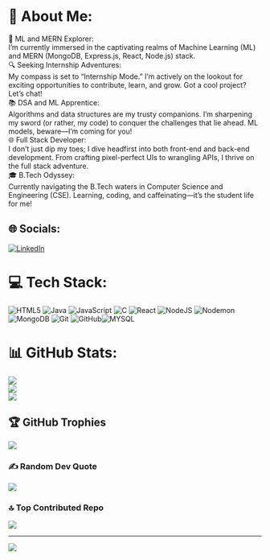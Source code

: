 # 💫 About Me:
🤖 ML and MERN Explorer:<br>I’m currently immersed in the captivating realms of Machine Learning (ML) and MERN (MongoDB, Express.js, React, Node.js) stack. <br>🔍 Seeking Internship Adventures:<br>My compass is set to “Internship Mode.” I’m actively on the lookout for exciting opportunities to contribute, learn, and grow. Got a cool project? Let’s chat!<br>📚 DSA and ML Apprentice:<br>Algorithms and data structures are my trusty companions. I’m sharpening my sword (or rather, my code) to conquer the challenges that lie ahead. ML models, beware—I’m coming for you!<br>🌐 Full Stack Developer:<br>I don’t just dip my toes; I dive headfirst into both front-end and back-end development. From crafting pixel-perfect UIs to wrangling APIs, I thrive on the full stack adventure.<br>🎓 B.Tech Odyssey:<br>Currently navigating the B.Tech waters in Computer Science and Engineering (CSE). Learning, coding, and caffeinating—it’s the student life for me!


## 🌐 Socials:
[![LinkedIn](https://img.shields.io/badge/LinkedIn-%230077B5.svg?logo=linkedin&logoColor=white)](https://linkedin.com/in/balaram-sarkar-b81377263) 

# 💻 Tech Stack:
![HTML5](https://img.shields.io/badge/html5-%23E34F26.svg?style=for-the-badge&logo=html5&logoColor=white) ![Java](https://img.shields.io/badge/java-%23ED8B00.svg?style=for-the-badge&logo=openjdk&logoColor=white) ![JavaScript](https://img.shields.io/badge/javascript-%23323330.svg?style=for-the-badge&logo=javascript&logoColor=%23F7DF1E) ![C](https://img.shields.io/badge/c-%2300599C.svg?style=for-the-badge&logo=c&logoColor=white) ![React](https://img.shields.io/badge/react-%2320232a.svg?style=for-the-badge&logo=react&logoColor=%2361DAFB) ![NodeJS](https://img.shields.io/badge/node.js-6DA55F?style=for-the-badge&logo=node.js&logoColor=white) ![Nodemon](https://img.shields.io/badge/NODEMON-%23323330.svg?style=for-the-badge&logo=nodemon&logoColor=%BBDEAD) ![MongoDB](https://img.shields.io/badge/MongoDB-%234ea94b.svg?style=for-the-badge&logo=mongodb&logoColor=white) ![Git](https://img.shields.io/badge/git-%23F05033.svg?style=for-the-badge&logo=git&logoColor=white) ![GitHub](https://img.shields.io/badge/github-%23121011.svg?style=for-the-badge&logo=github&logoColor=white)![MYSQL](https://img.shields.io/badge/react-%2320232a.svg?style=for-the-badge&logo=react&logoColor=%2361DAFB)
# 📊 GitHub Stats:
![](https://github-readme-stats.vercel.app/api?username=Balaramsarkar-007&theme=dark&hide_border=false&include_all_commits=false&count_private=true)<br/>
![](https://github-readme-streak-stats.herokuapp.com/?user=Balaramsarkar-007&theme=dark&hide_border=false)<br/>
![](https://github-readme-stats.vercel.app/api/top-langs/?username=Balaramsarkar-007&theme=dark&hide_border=false&include_all_commits=false&count_private=true&layout=compact)

## 🏆 GitHub Trophies
![](https://github-profile-trophy.vercel.app/?username=Balaramsarkar-007&theme=radical&no-frame=false&no-bg=true&margin-w=4)

### ✍️ Random Dev Quote
![](https://quotes-github-readme.vercel.app/api?type=horizontal&theme=radical)

### 🔝 Top Contributed Repo
![](https://github-contributor-stats.vercel.app/api?username=Balaramsarkar-007&limit=5&theme=dark&combine_all_yearly_contributions=true)

---
[![](https://visitcount.itsvg.in/api?id=Balaramsarkar-007&icon=0&color=0)](https://visitcount.itsvg.in)

<!-- Proudly created with GPRM ( https://gprm.itsvg.in ) -->

